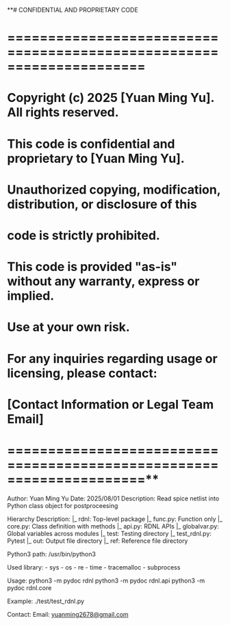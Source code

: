 **# CONFIDENTIAL AND PROPRIETARY CODE
# =====================================================================
# Copyright (c) 2025 [Yuan Ming Yu]. All rights reserved.
# This code is confidential and proprietary to [Yuan Ming Yu].
#
# Unauthorized copying, modification, distribution, or disclosure of this
# code is strictly prohibited.
#
# This code is provided "as-is" without any warranty, express or implied.
# Use at your own risk.
#
# For any inquiries regarding usage or licensing, please contact:
# [Contact Information or Legal Team Email]
# =====================================================================**

Author: Yuan Ming Yu
Date: 2025/08/01
Description: Read spice netlist into Python class object for postproceesing

Hierarchy Description:
	|_ rdnl: Top-level package
		|_ func.py: Function only
		|_ core.py: Class definition with methods
		|_ api.py:	RDNL APIs
		|_ globalvar.py: Global variables across modules
		|_ test: Testing directory
			|_ test_rdnl.py: Pytest
			|_ out: Output file directory
			|_ ref: Reference file directory

Python3 path: /usr/bin/python3

Used library:
	- sys
	- os
	- re
	- time
	- tracemalloc
	- subprocess

Usage:
	python3 -m pydoc rdnl
	python3 -m pydoc rdnl.api
	python3 -m pydoc rdnl.core

Example:
	./test/test_rdnl.py

Contact:
	Email: yuanming2678@gmail.com
